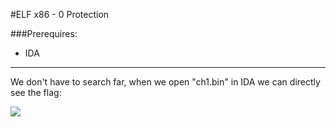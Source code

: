 #ELF x86 - 0 Protection

###Prerequires:

- IDA

-----------------

We don't have to search far, when we open "ch1.bin" in IDA we can directly see the flag:

<img src="https://cdn.discordapp.com/attachments/698984879823519827/767049631489851412/unknown.png">
